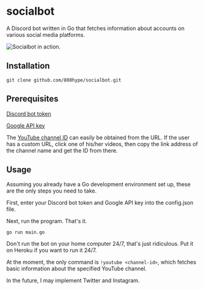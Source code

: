 # socialbot
A Discord bot written in Go that fetches information about accounts on various social media platforms.

![Socialbot in action.](https://i.imgur.com/x9I1cnP.png)

## Installation
`git clone github.com/808hype/socialbot.git`

## Prerequisites

[Discord bot token](https://github.com/reactiflux/discord-irc/wiki/Creating-a-discord-bot-&-getting-a-token)

[Google API key](https://developers.google.com/youtube/registering_an_application)

The [YouTube channel ID](https://commentpicker.com/youtube-channel-id.php) can easily be obtained from the URL. If the user has a custom URL, click one of his/her videos, then copy the link address of the channel name and get the ID from there.

## Usage

Assuming you already have a Go development environment set up, these are the only steps you need to take.

First, enter your Discord bot token and Google API key into the config.json file.

Next, run the program. That's it.

`go run main.go`

Don't run the bot on your home computer 24/7, that's just ridiculous. Put it on Heroku if you want to run it 24/7.

At the moment, the only command is `!youtube <channel-id>`, which fetches basic information about the specified YouTube channel.

In the future, I may implement Twitter and Instagram.
